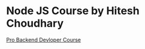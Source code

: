 # Node JS Course by Hitesh Choudhary

[Pro Backend Devloper Course](https://pro.learncodeonline.in/learn/home/Pro-Backend-Developer-course/section/239588/lesson/1411630?)
